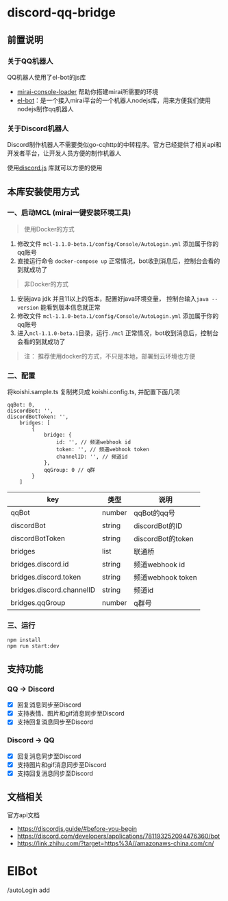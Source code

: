 # discord-qq-bridge

## 前置说明
### 关于QQ机器人
QQ机器人使用了el-bot的js库
- [mirai-console-loader](https://github.com/iTXTech/mirai-console-loader) 帮助你搭建mirai所需要的环境
- [el-bot](https://docs.bot.elpsy.cn)：是一个接入mirai平台的一个机器人nodejs库，用来方便我们使用nodejs制作qq机器人

### 关于Discord机器人
Discord制作机器人不需要类似go-cqhttp的中转程序。官方已经提供了相关api和开发者平台，让开发人员方便的制作机器人

使用[discord.js](https://www.npmjs.com/package/discord.js) 库就可以方便的使用

## 本库安装使用方式
### 一、启动MCL (mirai一键安装环境工具)
> 使用Docker的方式
1. 修改文件 `mcl-1.1.0-beta.1/config/Console/AutoLogin.yml` 添加属于你的qq账号
2. 直接运行命令 `docker-compose up`
正常情况，bot收到消息后，控制台会看的到就成功了

> 非Docker的方式

1. 安装java jdk 并且11以上的版本，配置好java环境变量， 控制台输入`java --version` 能看到版本信息就正常
2. 修改文件 `mcl-1.1.0-beta.1/config/Console/AutoLogin.yml` 添加属于你的qq账号
3. 进入`mcl-1.1.0-beta.1`目录，运行`./mcl`
正常情况，bot收到消息后，控制台会看的到就成功了
   
> 注： 推荐使用docker的方式，不只是本地，部署到云环境也方便

### 二、配置
将koishi.sample.ts 复制拷贝成 koishi.config.ts, 并配置下面几项
```shell script
qqBot: 0,
discordBot: '',
discordBotToken: '',
    bridges: [
        {
            bridge: {
                id: '', // 频道webhook id
                token: '', // 频道webhook token
                channelID: '', // 频道id
            },
            qqGroup: 0 // q群
        }
    ]
```
| key | 类型 | 说明 |
| --- | --- | --- |
| qqBot | number | qqBot的qq号 |
| discordBot | string | discordBot的ID |
| discordBotToken | string | discordBot的token |
| bridges | list | 联通桥 |
| bridges.discord.id | string | 频道webhook id |
| bridges.discord.token | string | 频道webhook token |
| bridges.discord.channelID | string | 频道id |
| bridges.qqGroup | number | q群号 |

### 三、运行
```shell script
npm install
npm run start:dev
```

## 支持功能
### QQ -> Discord
- [x] 回复消息同步至Discord
- [x] 支持表情、图片和gif消息同步至Discord
- [x] 支持回复消息同步至Discord

### Discord -> QQ
- [x] 回复消息同步至Discord
- [x] 支持图片和gif消息同步至Discord
- [x] 支持回复消息同步至Discord

## 文档相关
官方api文档
- https://discordjs.guide/#before-you-begin
- https://discord.com/developers/applications/781193252094476360/bot
- https://link.zhihu.com/?target=https%3A//amazonaws-china.com/cn/


# ElBot
/autoLogin add <qqNumber> <password> 
